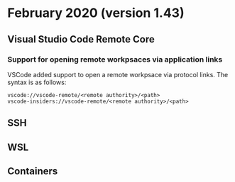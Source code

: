 # February 2020 (version 1.43)

## Visual Studio Code Remote Core

### Support for opening remote workpsaces via application links

VSCode added support to open a remote workpsace via protocol links. The syntax is as follows:

```
vscode://vscode-remote/<remote authority>/<path>
vscode-insiders://vscode-remote/<remote authority>/<path>
```

## SSH

## WSL

## Containers
